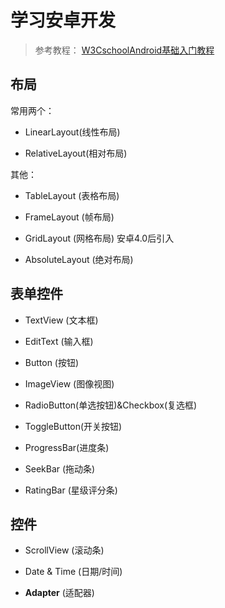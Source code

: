 # 学习安卓开发
> 参考教程： [W3CschoolAndroid基础入门教程](https://www.w3cschool.cn/uawnhh/?)

##  布局

常用两个：
- LinearLayout(线性布局)

- RelativeLayout(相对布局)

其他：

- TableLayout (表格布局)

- FrameLayout (帧布局)

- GridLayout (网格布局) 安卓4.0后引入

- AbsoluteLayout (绝对布局) 


## 表单控件

- TextView (文本框)

- EditText (输入框)

- Button (按钮)

- ImageView (图像视图)

- RadioButton(单选按钮)&Checkbox(复选框)

- ToggleButton(开关按钮)

- ProgressBar(进度条)

- SeekBar (拖动条)

- RatingBar (星级评分条)

## 控件

- ScrollView (滚动条)

- Date & Time (日期/时间)

- **Adapter** (适配器)